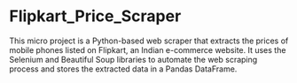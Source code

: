 # Flipkart_Price_Scraper
This micro project is a Python-based web scraper that extracts the prices of mobile phones listed on Flipkart, an Indian e-commerce website. It uses the Selenium and Beautiful Soup libraries to automate the web scraping process and stores the extracted data in a Pandas DataFrame. 

